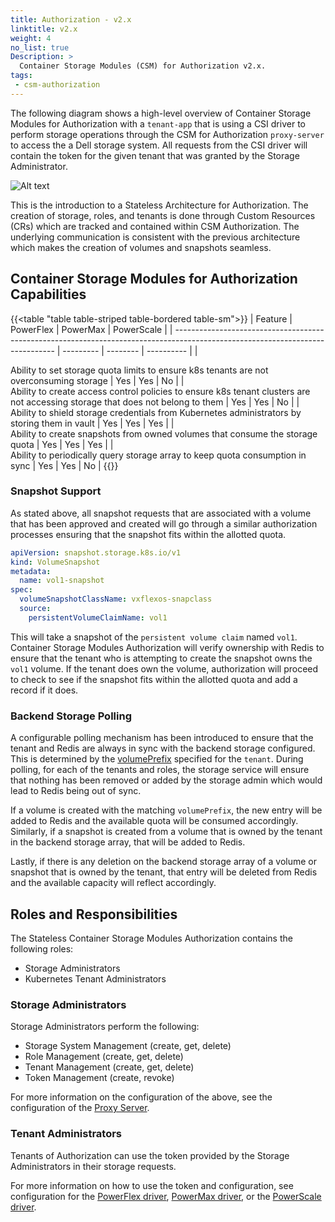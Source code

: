 ```yaml
---
title: Authorization - v2.x
linktitle: v2.x
weight: 4
no_list: true 
Description: >
  Container Storage Modules (CSM) for Authorization v2.x.
tags:
 - csm-authorization
---
```


The following diagram shows a high-level overview of Container Storage Modules for Authorization with a `tenant-app` that is using a CSI driver to perform storage operations through the CSM for Authorization `proxy-server` to access the a Dell storage system. All requests from the CSI driver will contain the token for the given tenant that was granted by the Storage Administrator.

![Alt text](../../../../images/authorization/v2.x/image.png)

This is the introduction to a Stateless Architecture for Authorization. The creation of storage, roles, and tenants is done through Custom Resources (CRs) which are tracked and contained within CSM Authorization. The underlying communication is consistent with the previous architecture which makes the creation of volumes and snapshots seamless.

## Container Storage Modules for Authorization Capabilities
{{<table "table table-striped table-bordered table-sm">}}
| Feature                                                                                                                        | PowerFlex | PowerMax | PowerScale |
| ------------------------------------------------------------------------------------------------------------------------------ | --------- | -------- | ---------- |
|  <div style="text-align: left"> Ability to set storage quota limits to ensure k8s tenants are not overconsuming storage                                        | Yes       | Yes      | No         |
|  <div style="text-align: left"> Ability to create access control policies to ensure k8s tenant clusters are not accessing storage that does not belong to them | Yes       | Yes      | No         |
|  <div style="text-align: left"> Ability to shield storage credentials from Kubernetes administrators by storing them in vault                                  | Yes       | Yes      | Yes        |
|  <div style="text-align: left"> Ability to create snapshots from owned volumes that consume the storage quota                                                  | Yes       | Yes      | Yes        |
|  <div style="text-align: left"> Ability to periodically query storage array to keep quota consumption in sync                                                  | Yes       | Yes      | No         |
{{</table>}}

### Snapshot Support

As stated above, all snapshot requests that are associated with a volume that has been approved and created will go through a similar authorization processes ensuring that the snapshot fits within the allotted quota.

```yaml
apiVersion: snapshot.storage.k8s.io/v1
kind: VolumeSnapshot
metadata:
  name: vol1-snapshot
spec:
  volumeSnapshotClassName: vxflexos-snapclass
  source:
    persistentVolumeClaimName: vol1
```

This will take a snapshot of the `persistent volume claim` named `vol1`. Container Storage Modules Authorization will verify ownership with Redis to ensure that the tenant who is attempting to create the snapshot owns the `vol1` volume. If the tenant does own the volume, authorization will proceed to check to see if the snapshot fits within the allotted quota and add a record if it does.

### Backend Storage Polling

A configurable polling mechanism has been introduced to ensure that the tenant and Redis are always in sync with the backend storage configured. This is determined by the [volumePrefix](configuration#configuring-tenants) specified for the `tenant`. During polling, for each of the tenants and roles, the storage service will ensure that nothing has been removed or added by the storage admin which would lead to Redis being out of sync.

If a volume is created with the matching `volumePrefix`, the new entry will be added to Redis and the available quota will be consumed accordingly. Similarly, if a snapshot is created from a volume that is owned by the tenant in the backend storage array, that will be added to Redis.

Lastly, if there is any deletion on the backend storage array of a volume or snapshot that is owned by the tenant, that entry will be deleted from Redis and the available capacity will reflect accordingly.

## Roles and Responsibilities

The Stateless Container Storage Modules Authorization contains the following roles:
- Storage Administrators
- Kubernetes Tenant Administrators

### Storage Administrators

Storage Administrators perform the following:

- Storage System Management (create, get, delete)
- Role Management (create, get, delete)
- Tenant Management (create, get, delete)
- Token Management (create, revoke)

For more information on the configuration of the above, see the configuration of the [Proxy Server](../v2.x/configuration/#configuring-the-container-storage-module-for-authorization-proxy-server).

### Tenant Administrators

Tenants of Authorization can use the token provided by the Storage Administrators in their storage requests.

For more information on how to use the token and configuration, see configuration for the [PowerFlex driver](../v2.x/configuration/powerflex), [PowerMax driver](../v2.x/configuration/powermax), or the [PowerScale driver](../v2.x/configuration/powerscale).